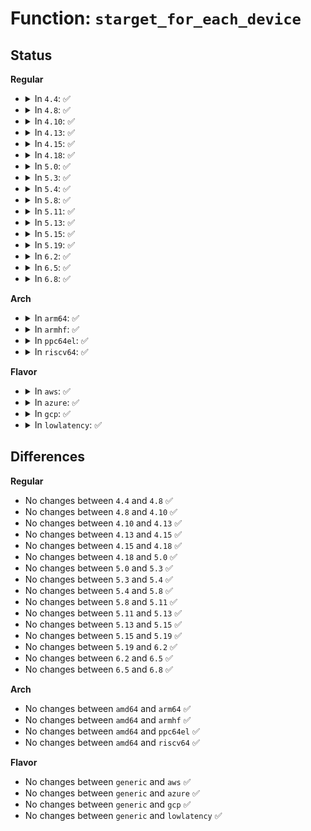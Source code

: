 # Function: <code>starget_for_each_device</code>

## Status
<b>Regular</b>
<ul>
<li>
<details>
<summary>In <code>4.4</code>: ✅</summary>

```c
void starget_for_each_device(struct scsi_target *starget, void *data, void (*fn)(struct scsi_device *, void *));
```

**Collision:** Unique Global

**Inline:** No

**Transformation:** False

**Instances:**

```
In drivers/scsi/scsi.c (ffffffff815a68c0)
Location: drivers/scsi/scsi.c:979
Inline: False
Direct callers:
  - drivers/scsi/scsi_lib.c:scsi_target_quiesce
  - drivers/scsi/scsi_lib.c:scsi_target_resume
  - drivers/scsi/scsi_lib.c:scsi_target_unblock
```
**Symbols:**

```
ffffffff815a68c0-ffffffff815a6975: starget_for_each_device (STB_GLOBAL)
```
</details>
</li>
<li>
<details>
<summary>In <code>4.8</code>: ✅</summary>

```c
void starget_for_each_device(struct scsi_target *starget, void *data, void (*fn)(struct scsi_device *, void *));
```

**Collision:** Unique Global

**Inline:** No

**Transformation:** False

**Instances:**

```
In drivers/scsi/scsi.c (ffffffff815feb50)
Location: drivers/scsi/scsi.c:994
Inline: False
Direct callers:
  - drivers/scsi/scsi_lib.c:scsi_target_unblock
  - drivers/scsi/scsi_lib.c:scsi_target_resume
  - drivers/scsi/scsi_lib.c:scsi_target_quiesce
```
**Symbols:**

```
ffffffff815feb50-ffffffff815fec05: starget_for_each_device (STB_GLOBAL)
```
</details>
</li>
<li>
<details>
<summary>In <code>4.10</code>: ✅</summary>

```c
void starget_for_each_device(struct scsi_target *starget, void *data, void (*fn)(struct scsi_device *, void *));
```

**Collision:** Unique Global

**Inline:** No

**Transformation:** False

**Instances:**

```
In drivers/scsi/scsi.c (ffffffff8162e1a0)
Location: drivers/scsi/scsi.c:997
Inline: False
Direct callers:
  - drivers/scsi/scsi_lib.c:scsi_target_unblock
  - drivers/scsi/scsi_lib.c:scsi_target_resume
  - drivers/scsi/scsi_lib.c:scsi_target_quiesce
```
**Symbols:**

```
ffffffff8162e1a0-ffffffff8162e255: starget_for_each_device (STB_GLOBAL)
```
</details>
</li>
<li>
<details>
<summary>In <code>4.13</code>: ✅</summary>

```c
void starget_for_each_device(struct scsi_target *starget, void *data, void (*fn)(struct scsi_device *, void *));
```

**Collision:** Unique Global

**Inline:** No

**Transformation:** False

**Instances:**

```
In drivers/scsi/scsi.c (ffffffff81643590)
Location: drivers/scsi/scsi.c:638
Inline: False
Direct callers:
  - drivers/scsi/scsi_lib.c:scsi_target_unblock
  - drivers/scsi/scsi_lib.c:scsi_target_resume
  - drivers/scsi/scsi_lib.c:scsi_target_quiesce
```
**Symbols:**

```
ffffffff81643590-ffffffff81643645: starget_for_each_device (STB_GLOBAL)
```
</details>
</li>
<li>
<details>
<summary>In <code>4.15</code>: ✅</summary>

```c
void starget_for_each_device(struct scsi_target *starget, void *data, void (*fn)(struct scsi_device *, void *));
```

**Collision:** Unique Global

**Inline:** No

**Transformation:** False

**Instances:**

```
In drivers/scsi/scsi.c (ffffffff816ac6a0)
Location: drivers/scsi/scsi.c:618
Inline: False
Direct callers:
  - drivers/scsi/scsi_lib.c:scsi_target_unblock
  - drivers/scsi/scsi_lib.c:scsi_target_resume
  - drivers/scsi/scsi_lib.c:scsi_target_quiesce
```
**Symbols:**

```
ffffffff816ac6a0-ffffffff816ac757: starget_for_each_device (STB_GLOBAL)
```
</details>
</li>
<li>
<details>
<summary>In <code>4.18</code>: ✅</summary>

```c
void starget_for_each_device(struct scsi_target *starget, void *data, void (*fn)(struct scsi_device *, void *));
```

**Collision:** Unique Global

**Inline:** No

**Transformation:** False

**Instances:**

```
In drivers/scsi/scsi.c (ffffffff816e8bd0)
Location: drivers/scsi/scsi.c:618
Inline: False
Direct callers:
  - drivers/scsi/scsi_lib.c:scsi_target_unblock
  - drivers/scsi/scsi_lib.c:scsi_target_resume
  - drivers/scsi/scsi_lib.c:scsi_target_quiesce
```
**Symbols:**

```
ffffffff816e8bd0-ffffffff816e8c87: starget_for_each_device (STB_GLOBAL)
```
</details>
</li>
<li>
<details>
<summary>In <code>5.0</code>: ✅</summary>

```c
void starget_for_each_device(struct scsi_target *starget, void *data, void (*fn)(struct scsi_device *, void *));
```

**Collision:** Unique Global

**Inline:** No

**Transformation:** False

**Instances:**

```
In drivers/scsi/scsi.c (ffffffff8170c6d0)
Location: drivers/scsi/scsi.c:618
Inline: False
Direct callers:
  - drivers/scsi/scsi_lib.c:scsi_target_unblock
  - drivers/scsi/scsi_lib.c:scsi_target_resume
  - drivers/scsi/scsi_lib.c:scsi_target_quiesce
```
**Symbols:**

```
ffffffff8170c6d0-ffffffff8170c77f: starget_for_each_device (STB_GLOBAL)
```
</details>
</li>
<li>
<details>
<summary>In <code>5.3</code>: ✅</summary>

```c
void starget_for_each_device(struct scsi_target *starget, void *data, void (*fn)(struct scsi_device *, void *));
```

**Collision:** Unique Global

**Inline:** No

**Transformation:** False

**Instances:**

```
In drivers/scsi/scsi.c (ffffffff81747de0)
Location: drivers/scsi/scsi.c:598
Inline: False
Direct callers:
  - drivers/scsi/scsi_lib.c:scsi_target_unblock
  - drivers/scsi/scsi_lib.c:scsi_target_resume
  - drivers/scsi/scsi_lib.c:scsi_target_quiesce
```
**Symbols:**

```
ffffffff81747de0-ffffffff81747e6c: starget_for_each_device (STB_GLOBAL)
```
</details>
</li>
<li>
<details>
<summary>In <code>5.4</code>: ✅</summary>

```c
void starget_for_each_device(struct scsi_target *starget, void *data, void (*fn)(struct scsi_device *, void *));
```

**Collision:** Unique Global

**Inline:** No

**Transformation:** False

**Instances:**

```
In drivers/scsi/scsi.c (ffffffff8176bf30)
Location: drivers/scsi/scsi.c:598
Inline: False
Direct callers:
  - drivers/scsi/scsi_lib.c:scsi_target_unblock
  - drivers/scsi/scsi_lib.c:scsi_target_resume
  - drivers/scsi/scsi_lib.c:scsi_target_quiesce
```
**Symbols:**

```
ffffffff8176bf30-ffffffff8176bfbc: starget_for_each_device (STB_GLOBAL)
```
</details>
</li>
<li>
<details>
<summary>In <code>5.8</code>: ✅</summary>

```c
void starget_for_each_device(struct scsi_target *starget, void *data, void (*fn)(struct scsi_device *, void *));
```

**Collision:** Unique Global

**Inline:** No

**Transformation:** False

**Instances:**

```
In drivers/scsi/scsi.c (ffffffff8182e720)
Location: drivers/scsi/scsi.c:588
Inline: False
Direct callers:
  - drivers/scsi/scsi_lib.c:scsi_target_unblock
  - drivers/scsi/scsi_lib.c:scsi_target_resume
  - drivers/scsi/scsi_lib.c:scsi_target_quiesce
```
**Symbols:**

```
ffffffff8182e720-ffffffff8182e804: starget_for_each_device (STB_GLOBAL)
```
</details>
</li>
<li>
<details>
<summary>In <code>5.11</code>: ✅</summary>

```c
void starget_for_each_device(struct scsi_target *starget, void *data, void (*fn)(struct scsi_device *, void *));
```

**Collision:** Unique Global

**Inline:** No

**Transformation:** False

**Instances:**

```
In drivers/scsi/scsi.c (ffffffff8183f760)
Location: drivers/scsi/scsi.c:588
Inline: False
Direct callers:
  - drivers/scsi/scsi_lib.c:scsi_target_unblock
  - drivers/scsi/scsi_lib.c:scsi_target_resume
  - drivers/scsi/scsi_lib.c:scsi_target_quiesce
```
**Symbols:**

```
ffffffff8183f760-ffffffff8183f844: starget_for_each_device (STB_GLOBAL)
```
</details>
</li>
<li>
<details>
<summary>In <code>5.13</code>: ✅</summary>

```c
void starget_for_each_device(struct scsi_target *starget, void *data, void (*fn)(struct scsi_device *, void *));
```

**Collision:** Unique Global

**Inline:** No

**Transformation:** False

**Instances:**

```
In drivers/scsi/scsi.c (ffffffff818229c0)
Location: drivers/scsi/scsi.c:601
Inline: False
Direct callers:
  - drivers/scsi/scsi_lib.c:scsi_target_unblock
  - drivers/scsi/scsi_lib.c:scsi_target_resume
  - drivers/scsi/scsi_lib.c:scsi_target_quiesce
```
**Symbols:**

```
ffffffff818229c0-ffffffff81822aaa: starget_for_each_device (STB_GLOBAL)
```
</details>
</li>
<li>
<details>
<summary>In <code>5.15</code>: ✅</summary>

```c
void starget_for_each_device(struct scsi_target *starget, void *data, void (*fn)(struct scsi_device *, void *));
```

**Collision:** Unique Global

**Inline:** No

**Transformation:** False

**Instances:**

```
In drivers/scsi/scsi.c (ffffffff818ad300)
Location: drivers/scsi/scsi.c:598
Inline: False
Direct callers:
  - drivers/scsi/scsi_lib.c:scsi_target_unblock
  - drivers/scsi/scsi_lib.c:scsi_target_resume
  - drivers/scsi/scsi_lib.c:scsi_target_quiesce
```
**Symbols:**

```
ffffffff818ad300-ffffffff818ad3ea: starget_for_each_device (STB_GLOBAL)
```
</details>
</li>
<li>
<details>
<summary>In <code>5.19</code>: ✅</summary>

```c
void starget_for_each_device(struct scsi_target *starget, void *data, void (*fn)(struct scsi_device *, void *));
```

**Collision:** Unique Global

**Inline:** No

**Transformation:** False

**Instances:**

```
In drivers/scsi/scsi.c (ffffffff819f7d40)
Location: drivers/scsi/scsi.c:631
Inline: False
Direct callers:
  - drivers/scsi/scsi_lib.c:scsi_target_unblock
  - drivers/scsi/scsi_lib.c:scsi_target_resume
  - drivers/scsi/scsi_lib.c:scsi_target_quiesce
```
**Symbols:**

```
ffffffff819f7d40-ffffffff819f7e39: starget_for_each_device (STB_GLOBAL)
```
</details>
</li>
<li>
<details>
<summary>In <code>6.2</code>: ✅</summary>

```c
void starget_for_each_device(struct scsi_target *starget, void *data, void (*fn)(struct scsi_device *, void *));
```

**Collision:** Unique Global

**Inline:** No

**Transformation:** False

**Instances:**

```
In drivers/scsi/scsi.c (ffffffff81b75640)
Location: drivers/scsi/scsi.c:631
Inline: False
Direct callers:
  - drivers/scsi/scsi_lib.c:scsi_target_unblock
  - drivers/scsi/scsi_lib.c:scsi_target_resume
  - drivers/scsi/scsi_lib.c:scsi_target_quiesce
```
**Symbols:**

```
ffffffff81b75640-ffffffff81b75739: starget_for_each_device (STB_GLOBAL)
```
</details>
</li>
<li>
<details>
<summary>In <code>6.5</code>: ✅</summary>

```c
void starget_for_each_device(struct scsi_target *starget, void *data, void (*fn)(struct scsi_device *, void *));
```

**Collision:** Unique Global

**Inline:** No

**Transformation:** False

**Instances:**

```
In drivers/scsi/scsi.c (ffffffff81bc8f70)
Location: drivers/scsi/scsi.c:787
Inline: False
Direct callers:
  - drivers/scsi/scsi_lib.c:scsi_target_unblock
  - drivers/scsi/scsi_lib.c:scsi_target_resume
  - drivers/scsi/scsi_lib.c:scsi_target_quiesce
```
**Symbols:**

```
ffffffff81bc8f70-ffffffff81bc9069: starget_for_each_device (STB_GLOBAL)
```
</details>
</li>
<li>
<details>
<summary>In <code>6.8</code>: ✅</summary>

```c
void starget_for_each_device(struct scsi_target *starget, void *data, void (*fn)(struct scsi_device *, void *));
```

**Collision:** Unique Global

**Inline:** No

**Transformation:** False

**Instances:**

```
In drivers/scsi/scsi.c (ffffffff81c1de60)
Location: drivers/scsi/scsi.c:816
Inline: False
Direct callers:
  - drivers/scsi/scsi_lib.c:scsi_target_unblock
  - drivers/scsi/scsi_lib.c:scsi_target_resume
  - drivers/scsi/scsi_lib.c:scsi_target_quiesce
```
**Symbols:**

```
ffffffff81c1de60-ffffffff81c1df59: starget_for_each_device (STB_GLOBAL)
```
</details>
</li>
</ul>
<b>Arch</b>
<ul>
<li>
<details>
<summary>In <code>arm64</code>: ✅</summary>

```c
void starget_for_each_device(struct scsi_target *starget, void *data, void (*fn)(struct scsi_device *, void *));
```

**Collision:** Unique Global

**Inline:** No

**Transformation:** False

**Instances:**

```
In drivers/scsi/scsi.c (ffff80001096e5c8)
Location: drivers/scsi/scsi.c:598
Inline: False
Direct callers:
  - drivers/scsi/scsi_lib.c:scsi_target_unblock
  - drivers/scsi/scsi_lib.c:scsi_target_resume
  - drivers/scsi/scsi_lib.c:scsi_target_quiesce
```
**Symbols:**

```
ffff80001096e5c8-ffff80001096e680: starget_for_each_device (STB_GLOBAL)
```
</details>
</li>
<li>
<details>
<summary>In <code>armhf</code>: ✅</summary>

```c
void starget_for_each_device(struct scsi_target *starget, void *data, void (*fn)(struct scsi_device *, void *));
```

**Collision:** Unique Global

**Inline:** No

**Transformation:** False

**Instances:**

```
In drivers/scsi/scsi.c (c0a439c0)
Location: drivers/scsi/scsi.c:598
Inline: False
Direct callers:
  - drivers/scsi/scsi_lib.c:scsi_target_unblock
  - drivers/scsi/scsi_lib.c:scsi_target_resume
  - drivers/scsi/scsi_lib.c:scsi_target_quiesce
```
**Symbols:**

```
c0a439c0-c0a43a64: starget_for_each_device (STB_GLOBAL)
```
</details>
</li>
<li>
<details>
<summary>In <code>ppc64el</code>: ✅</summary>

```c
void starget_for_each_device(struct scsi_target *starget, void *data, void (*fn)(struct scsi_device *, void *));
```

**Collision:** Unique Global

**Inline:** No

**Transformation:** False

**Instances:**

```
In drivers/scsi/scsi.c (c000000000a27540)
Location: drivers/scsi/scsi.c:598
Inline: False
Direct callers:
  - drivers/scsi/scsi_lib.c:scsi_target_unblock
  - drivers/scsi/scsi_lib.c:scsi_target_resume
  - drivers/scsi/scsi_lib.c:scsi_target_quiesce
```
**Symbols:**

```
c000000000a27540-c000000000a27654: starget_for_each_device (STB_GLOBAL)
```
</details>
</li>
<li>
<details>
<summary>In <code>riscv64</code>: ✅</summary>

```c
void starget_for_each_device(struct scsi_target *starget, void *data, void (*fn)(struct scsi_device *, void *));
```

**Collision:** Unique Global

**Inline:** No

**Transformation:** False

**Instances:**

```
In drivers/scsi/scsi.c (ffffffe0005d87ac)
Location: drivers/scsi/scsi.c:598
Inline: False
Direct callers:
  - drivers/scsi/scsi_lib.c:scsi_target_unblock
  - drivers/scsi/scsi_lib.c:scsi_target_resume
  - drivers/scsi/scsi_lib.c:scsi_target_quiesce
```
**Symbols:**

```
ffffffe0005d87ac-ffffffe0005d8846: starget_for_each_device (STB_GLOBAL)
```
</details>
</li>
</ul>
<b>Flavor</b>
<ul>
<li>
<details>
<summary>In <code>aws</code>: ✅</summary>

```c
void starget_for_each_device(struct scsi_target *starget, void *data, void (*fn)(struct scsi_device *, void *));
```

**Collision:** Unique Global

**Inline:** No

**Transformation:** False

**Instances:**

```
In drivers/scsi/scsi.c (ffffffff81720620)
Location: drivers/scsi/scsi.c:598
Inline: False
Direct callers:
  - drivers/scsi/scsi_lib.c:scsi_target_unblock
  - drivers/scsi/scsi_lib.c:scsi_target_resume
  - drivers/scsi/scsi_lib.c:scsi_target_quiesce
```
**Symbols:**

```
ffffffff81720620-ffffffff817206ac: starget_for_each_device (STB_GLOBAL)
```
</details>
</li>
<li>
<details>
<summary>In <code>azure</code>: ✅</summary>

```c
void starget_for_each_device(struct scsi_target *starget, void *data, void (*fn)(struct scsi_device *, void *));
```

**Collision:** Unique Global

**Inline:** No

**Transformation:** False

**Instances:**

```
In drivers/scsi/scsi.c (ffffffff816f9a50)
Location: drivers/scsi/scsi.c:598
Inline: False
Direct callers:
  - drivers/scsi/scsi_lib.c:scsi_target_unblock
  - drivers/scsi/scsi_lib.c:scsi_target_resume
  - drivers/scsi/scsi_lib.c:scsi_target_quiesce
```
**Symbols:**

```
ffffffff816f9a50-ffffffff816f9adc: starget_for_each_device (STB_GLOBAL)
```
</details>
</li>
<li>
<details>
<summary>In <code>gcp</code>: ✅</summary>

```c
void starget_for_each_device(struct scsi_target *starget, void *data, void (*fn)(struct scsi_device *, void *));
```

**Collision:** Unique Global

**Inline:** No

**Transformation:** False

**Instances:**

```
In drivers/scsi/scsi.c (ffffffff8175f3f0)
Location: drivers/scsi/scsi.c:598
Inline: False
Direct callers:
  - drivers/scsi/scsi_lib.c:scsi_target_unblock
  - drivers/scsi/scsi_lib.c:scsi_target_resume
  - drivers/scsi/scsi_lib.c:scsi_target_quiesce
```
**Symbols:**

```
ffffffff8175f3f0-ffffffff8175f47c: starget_for_each_device (STB_GLOBAL)
```
</details>
</li>
<li>
<details>
<summary>In <code>lowlatency</code>: ✅</summary>

```c
void starget_for_each_device(struct scsi_target *starget, void *data, void (*fn)(struct scsi_device *, void *));
```

**Collision:** Unique Global

**Inline:** No

**Transformation:** False

**Instances:**

```
In drivers/scsi/scsi.c (ffffffff8177aa50)
Location: drivers/scsi/scsi.c:598
Inline: False
Direct callers:
  - drivers/scsi/scsi_lib.c:scsi_target_unblock
  - drivers/scsi/scsi_lib.c:scsi_target_resume
  - drivers/scsi/scsi_lib.c:scsi_target_quiesce
```
**Symbols:**

```
ffffffff8177aa50-ffffffff8177aadc: starget_for_each_device (STB_GLOBAL)
```
</details>
</li>
</ul>

## Differences
<b>Regular</b>
<ul>
<li>
No changes between <code>4.4</code> and <code>4.8</code> ✅
</li>
<li>
No changes between <code>4.8</code> and <code>4.10</code> ✅
</li>
<li>
No changes between <code>4.10</code> and <code>4.13</code> ✅
</li>
<li>
No changes between <code>4.13</code> and <code>4.15</code> ✅
</li>
<li>
No changes between <code>4.15</code> and <code>4.18</code> ✅
</li>
<li>
No changes between <code>4.18</code> and <code>5.0</code> ✅
</li>
<li>
No changes between <code>5.0</code> and <code>5.3</code> ✅
</li>
<li>
No changes between <code>5.3</code> and <code>5.4</code> ✅
</li>
<li>
No changes between <code>5.4</code> and <code>5.8</code> ✅
</li>
<li>
No changes between <code>5.8</code> and <code>5.11</code> ✅
</li>
<li>
No changes between <code>5.11</code> and <code>5.13</code> ✅
</li>
<li>
No changes between <code>5.13</code> and <code>5.15</code> ✅
</li>
<li>
No changes between <code>5.15</code> and <code>5.19</code> ✅
</li>
<li>
No changes between <code>5.19</code> and <code>6.2</code> ✅
</li>
<li>
No changes between <code>6.2</code> and <code>6.5</code> ✅
</li>
<li>
No changes between <code>6.5</code> and <code>6.8</code> ✅
</li>
</ul>
<b>Arch</b>
<ul>
<li>
No changes between <code>amd64</code> and <code>arm64</code> ✅
</li>
<li>
No changes between <code>amd64</code> and <code>armhf</code> ✅
</li>
<li>
No changes between <code>amd64</code> and <code>ppc64el</code> ✅
</li>
<li>
No changes between <code>amd64</code> and <code>riscv64</code> ✅
</li>
</ul>
<b>Flavor</b>
<ul>
<li>
No changes between <code>generic</code> and <code>aws</code> ✅
</li>
<li>
No changes between <code>generic</code> and <code>azure</code> ✅
</li>
<li>
No changes between <code>generic</code> and <code>gcp</code> ✅
</li>
<li>
No changes between <code>generic</code> and <code>lowlatency</code> ✅
</li>
</ul>
